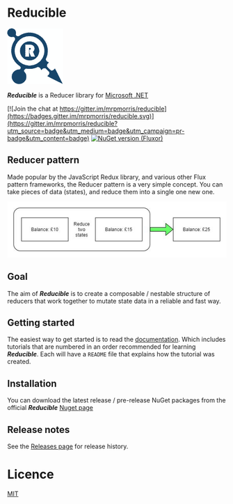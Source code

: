 # Reducible
![](./Images/small-logo.png)

***Reducible*** is a Reducer library for [Microsoft .NET](https://dotnet.microsoft.com/)

[![Join the chat at https://gitter.im/mrpmorris/reducible](https://badges.gitter.im/mrpmorris/reducible.svg)](https://gitter.im/mrpmorris/reducible?utm_source=badge&utm_medium=badge&utm_campaign=pr-badge&utm_content=badge)
[![NuGet version (Fluxor)](https://img.shields.io/nuget/v/Fluxor.svg?style=flat-square)](https://www.nuget.org/packages/Fluxor/)

## Reducer pattern

Made popular by the JavaScript Redux library, and various other Flux pattern frameworks,
the Reducer pattern is a very simple concept. You can take pieces of data (states),
and reduce them into a single one new one.

![](./Images/reducer-explanation-1.jpg)

## Goal
The aim of ***Reducible*** is to create a composable / nestable structure of reducers
that work together to mutate state data in a reliable and fast way.

## Getting started

The easiest way to get started is to read the [documentation](./Docs/README.md).
Which includes tutorials that are numbered in an order recommended for learning
***Reducible***. Each will have a `README` file that explains how the tutorial was created.

## Installation
You can download the latest release / pre-release NuGet packages from the official
***Reducible*** [Nuget page](https://www.nuget.org/packages/Reducible/)

## Release notes
See the [Releases page](./Docs/releases.md) for release history.

# Licence
[MIT](https://opensource.org/licenses/MIT)
